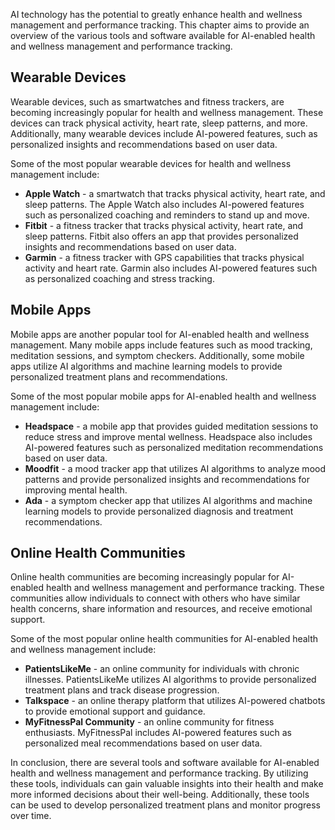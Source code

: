 
AI technology has the potential to greatly enhance health and wellness management and performance tracking. This chapter aims to provide an overview of the various tools and software available for AI-enabled health and wellness management and performance tracking.

Wearable Devices
----------------

Wearable devices, such as smartwatches and fitness trackers, are becoming increasingly popular for health and wellness management. These devices can track physical activity, heart rate, sleep patterns, and more. Additionally, many wearable devices include AI-powered features, such as personalized insights and recommendations based on user data.

Some of the most popular wearable devices for health and wellness management include:

* **Apple Watch** - a smartwatch that tracks physical activity, heart rate, and sleep patterns. The Apple Watch also includes AI-powered features such as personalized coaching and reminders to stand up and move.
* **Fitbit** - a fitness tracker that tracks physical activity, heart rate, and sleep patterns. Fitbit also offers an app that provides personalized insights and recommendations based on user data.
* **Garmin** - a fitness tracker with GPS capabilities that tracks physical activity and heart rate. Garmin also includes AI-powered features such as personalized coaching and stress tracking.

Mobile Apps
-----------

Mobile apps are another popular tool for AI-enabled health and wellness management. Many mobile apps include features such as mood tracking, meditation sessions, and symptom checkers. Additionally, some mobile apps utilize AI algorithms and machine learning models to provide personalized treatment plans and recommendations.

Some of the most popular mobile apps for AI-enabled health and wellness management include:

* **Headspace** - a mobile app that provides guided meditation sessions to reduce stress and improve mental wellness. Headspace also includes AI-powered features such as personalized meditation recommendations based on user data.
* **Moodfit** - a mood tracker app that utilizes AI algorithms to analyze mood patterns and provide personalized insights and recommendations for improving mental health.
* **Ada** - a symptom checker app that utilizes AI algorithms and machine learning models to provide personalized diagnosis and treatment recommendations.

Online Health Communities
-------------------------

Online health communities are becoming increasingly popular for AI-enabled health and wellness management and performance tracking. These communities allow individuals to connect with others who have similar health concerns, share information and resources, and receive emotional support.

Some of the most popular online health communities for AI-enabled health and wellness management include:

* **PatientsLikeMe** - an online community for individuals with chronic illnesses. PatientsLikeMe utilizes AI algorithms to provide personalized treatment plans and track disease progression.
* **Talkspace** - an online therapy platform that utilizes AI-powered chatbots to provide emotional support and guidance.
* **MyFitnessPal Community** - an online community for fitness enthusiasts. MyFitnessPal includes AI-powered features such as personalized meal recommendations based on user data.

In conclusion, there are several tools and software available for AI-enabled health and wellness management and performance tracking. By utilizing these tools, individuals can gain valuable insights into their health and make more informed decisions about their well-being. Additionally, these tools can be used to develop personalized treatment plans and monitor progress over time.
